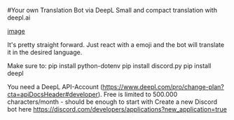 #Your own Translation Bot via DeepL
Small and compact translation with deepl.ai

[image](https://github.com/GFXSpeed/discord_translationbot/assets/108990063/dd4a57c2-8d8f-484f-b301-30ad29681c14)

It's pretty straight forward. Just react with a emoji and the bot will translate it in the desired language.


Make sure to:
pip install python-dotenv
pip install discord.py
pip install deepl

You need a DeepL API-Account (https://www.deepl.com/pro/change-plan?cta=apiDocsHeader#developer). Free is limited to 500.000 characters/month - should be enough to start with
Create a new Discord bot here https://discord.com/developers/applications?new_application=true 
